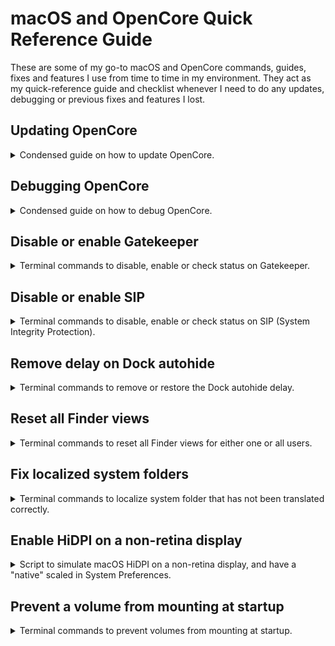 # macOS and OpenCore Quick Reference Guide
These are some of my go-to macOS and OpenCore commands, guides, fixes and features I use from time to time in my environment. They act as my quick-reference guide and checklist whenever I need to do any updates, debugging or previous fixes and features I lost.

## Updating OpenCore
<details>
  <summary>Condensed guide on how to update OpenCore.</summary>
  <br>

  Workinonit..
  <br>

  <sup>***Reference: https://dortania.github.io/OpenCore-Post-Install/universal/update.html***</sup>
  <br>
</details>

## Debugging OpenCore
<details>
  <summary>Condensed guide on how to debug OpenCore.</summary>
  <br>

  Workinonit..
  <br>

  <sup>***Reference: https://dortania.github.io/OpenCore-Install-Guide/troubleshooting/debug.html***</sup>
  <br>
</details>

## Disable or enable Gatekeeper
<details>
  <summary>Terminal commands to disable, enable or check status on Gatekeeper.</summary>
  <br>

  **Disable Gatekeeper**
  ```
  sudo spctl --master-disable
  ```
  <br>

  **Enable Gatekeeper**
  ```
  sudo spctl --master-enable
  ```
  <br>

  **Check status on Gatekeeper**
  ```
  spctl --status
  ```
  <br>
</details>

## Disable or enable SIP
<details>
  <summary>Terminal commands to disable, enable or check status on SIP (System Integrity Protection).</summary>
  <br>

  First, you have to enter [Recovery Mode](https://support.apple.com/en-us/HT201314), then launch Terminal from the Utilities menu.
  <br><br>

  **Disable SIP**
  ```
  csrutil disable
  ```
  Restart your computer.
  <br><br>

  **Enable SIP**
  ```
  csrutil enable
  ```
  Restart your computer.
  <br><br>

  **Check status on SIP**
  ```
  csrutil status
  ```
  <br>

  <sup>***Reference: https://developer.apple.com/documentation/security/disabling_and_enabling_system_integrity_protection***</sup>
  <br>
</details>

## Remove delay on Dock autohide
<details>
  <summary>Terminal commands to remove or restore the Dock autohide delay.</summary>
  <br>

  **Remove Dock autohide delay**
  ```
  defaults write com.apple.dock autohide-delay -float 0 && killall Dock
  ```
  <br>

  **Restore Dock autohide delay**
  ```
  defaults delete com.apple.dock autohide-delay && killall Dock
  ```
  <br>
</details>

## Reset all Finder views
<details>
  <summary>Terminal commands to reset all Finder views for either one or all users.</summary>
  <br>

  Workinonit..
  <br>
</details>

## Fix localized system folders
<details>
  <summary>Terminal commands to localize system folder that has not been translated correctly.</summary>
  <br>

  Workinonit..
  <br>
</details>

## Enable HiDPI on a non-retina display
<details>
  <summary>Script to simulate macOS HiDPI on a non-retina display, and have a "native" scaled in System Preferences.</summary>
  <br>

  I'm using a [headless dummy plug](https://www.amazon.com/dp/B07YMTKJCR/) to control my builds via screen sharing, which does not have HiDPI enabled by default.
  
  Basically just run this script in Terminal and it will guide you all the way:  
  ```
  bash -c "$(curl -fsSL https://raw.githubusercontent.com/xzhih/one-key-hidpi/master/hidpi.sh)"
  ```
  <br>

  **My preferred options**
  1. Run script in Terminal.
  2. Choose `(2) Enable HIDPI (with EDID)`
  3. Display icon `(6) Do not change`
  4. Resolution config `(5) 3000x2000 Display`
  5. You may need to enter your password.
  6. Restart.
  <br>

  **Disable and reset HIDPI**
  1. Run script in Terminal.
  2. Choose `(3) Disable HIDPI`
  3. Choose `(2) Reset all settings to macOS default`
  4. You may need to enter your password.
  5. Restart.
  <br>

  <sup>***Reference: https://github.com/xzhih/one-key-hidpi***</sup>
  <br>
</details>

## Prevent a volume from mounting at startup
<details>
  <summary>Terminal commands to prevent volumes from mounting at startup.</summary>
  <br>

  Workinonit..
  <br>

  <sup>***Reference: https://discussions.apple.com/docs/DOC-7942***</sup>
  <br>
</details>
